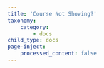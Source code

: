 ```yaml
---
title: 'Course Not Showing?'
taxonomy:
    category:
        - docs
child_type: docs
page-inject:
    processed_content: false
---
```


